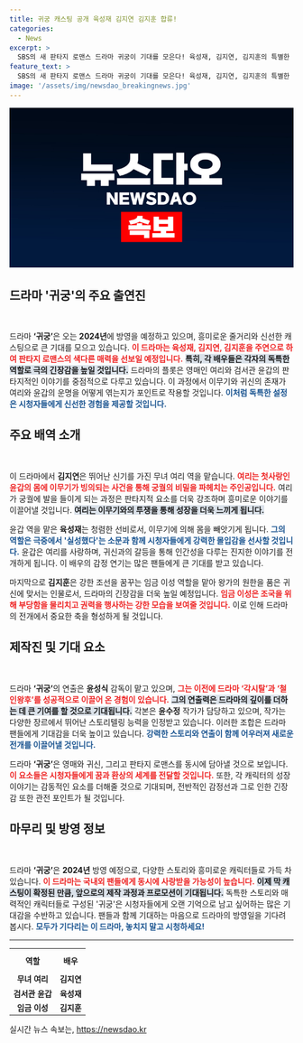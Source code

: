 ```yaml
---
title: 귀궁 캐스팅 공개 육성재 김지연 김지훈 합류!
categories:
  - News
excerpt: >
  SBS의 새 판타지 로맨스 드라마 귀궁이 기대를 모은다! 육성재, 김지연, 김지훈의 특별한 캐스팅과 신비로운 스토리로 궁궐의 비밀을 풀어낼 이들의 이야기에 빠져보세요!
feature_text: >
  SBS의 새 판타지 로맨스 드라마 귀궁이 기대를 모은다! 육성재, 김지연, 김지훈의 특별한 캐스팅과 신비로운 스토리로 궁궐의 비밀을 풀어낼 이들의 이야기에 빠져보세요!
image: '/assets/img/newsdao_breakingnews.jpg'
---
```


<p><img src="/assets/img/newsdao_breakingnews.jpg" alt="ontimetimes 속보" /></p>

<h2 data-ke-size="size26">드라마 '귀궁'의 주요 출연진</h2>

<p data-ke-size="size16">&nbsp;</p>

<p>드라마 <b>‘귀궁’</b>은 오는 <b>2024년</b>에 방영을 예정하고 있으며, 흥미로운 줄거리와 신선한 캐스팅으로 큰 기대를 모으고 있습니다. <b><span style="color: #ee2323;">이 드라마는 육성재, 김지연, 김지훈을 주연으로 하여 판타지 로맨스의 색다른 매력을 선보일 예정입니다.</span></b> <b><span style="background-color: #21538527;">특히, 각 배우들은 각자의 독특한 역할로 극의 긴장감을 높일 것입니다.</span></b> 드라마의 플롯은 영매인 여리와 검서관 윤갑의 판타지적인 이야기를 중점적으로 다루고 있습니다. 이 과정에서 이무기와 귀신의 존재가 여리와 윤갑의 운명을 어떻게 엮는지가 포인트로 작용할 것입니다. <b><span style="color: #1a5490;">이처럼 독특한 설정은 시청자들에게 신선한 경험을 제공할 것입니다.</span></b></p>

<h2 data-ke-size="size26">주요 배역 소개</h2>

<p data-ke-size="size16">&nbsp;</p>

<p>이 드라마에서 <b>김지연</b>은 뛰어난 신기를 가진 무녀 여리 역을 맡습니다. <b><span style="color: #ee2323;">여리는 첫사랑인 윤갑의 몸에 이무기가 빙의되는 사건을 통해 궁궐의 비밀을 파헤치는 주인공입니다.</span></b> 여리가 궁궐에 발을 들이게 되는 과정은 판타지적 요소를 더욱 강조하며 흥미로운 이야기를 이끌어낼 것입니다. <b><span style="background-color: #21538527;">여리는 이무기와의 투쟁을 통해 성장을 더욱 느끼게 됩니다.</span></b></p>

<p>윤갑 역을 맡은 <b>육성재</b>는 청렴한 선비로서, 이무기에 의해 몸을 빼앗기게 됩니다. <b><span style="color: #1a5490;">그의 역할은 극중에서 '실성했다'는 소문과 함께 시청자들에게 강력한 몰입감을 선사할 것입니다.</span></b> 윤갑은 여리를 사랑하며, 귀신과의 갈등을 통해 인간성을 다루는 진지한 이야기를 전개하게 됩니다. 이 배우의 감정 연기는 많은 팬들에게 큰 기대를 받고 있습니다.</p>

<p>마지막으로 <b>김지훈</b>은 강한 조선을 꿈꾸는 임금 이성 역할을 맡아 왕가의 원한을 품은 귀신에 맞서는 인물로서, 드라마의 긴장감을 더욱 높일 예정입니다. <b><span style="color: #ee2323;">임금 이성은 조국을 위해 부당함을 물리치고 권력을 행사하는 강한 모습을 보여줄 것입니다.</span></b> 이로 인해 드라마의 전개에서 중요한 축을 형성하게 될 것입니다.</p>

<h2 data-ke-size="size26">제작진 및 기대 요소</h2>

<p data-ke-size="size16">&nbsp;</p>

<p>드라마 <b>‘귀궁’</b>의 연출은 <b>윤성식</b> 감독이 맡고 있으며, <b><span style="color: #ee2323;">그는 이전에 드라마 ‘각시탈’과 ‘철인왕후’를 성공적으로 이끌어 온 경험이 있습니다.</span></b> <b><span style="background-color: #21538527;">그의 연출력은 드라마의 깊이를 더하는 데 큰 기여를 할 것으로 기대됩니다.</span></b> 각본은 <b>윤수정</b> 작가가 담당하고 있으며, 작가는 다양한 장르에서 뛰어난 스토리텔링 능력을 인정받고 있습니다. 이러한 조합은 드라마 팬들에게 기대감을 더욱 높이고 있습니다. <b><span style="color: #1a5490;">강력한 스토리와 연출이 함께 어우러져 새로운 전개를 이끌어낼 것입니다.</span></b></p>

<p>드라마 <b>‘귀궁’</b>은 영매와 귀신, 그리고 판타지 로맨스를 동시에 담아낼 것으로 보입니다. <b><span style="color: #ee2323;">이 요소들은 시청자들에게 꿈과 환상의 세계를 전달할 것입니다.</span></b> 또한, 각 캐릭터의 성장 이야기는 감동적인 요소를 더해줄 것으로 기대되며, 전반적인 감정선과 그로 인한 긴장감 또한 관전 포인트가 될 것입니다.</p>

<p data-ke-size="size16"></p>

<h2 data-ke-size="size26">마무리 및 방영 정보</h2>

<p data-ke-size="size16">&nbsp;</p>

<p>드라마 <b>‘귀궁’</b>은 <b>2024년</b> 방영 예정으로, 다양한 스토리와 흥미로운 캐릭터들로 가득 차 있습니다. <b><span style="color: #ee2323;">이 드라마는 국내외 팬들에게 동시에 사랑받을 가능성이 높습니다.</span></b> <b><span style="background-color: #21538527;">이제 막 캐스팅이 확정된 만큼, 앞으로의 제작 과정과 프로모션이 기대됩니다.</span></b> 독특한 스토리와 매력적인 캐릭터들로 구성된 '귀궁'은 시청자들에게 오랜 기억으로 남고 싶어하는 많은 기대감을 수반하고 있습니다. 팬들과 함께 기대하는 마음으로 드라마의 방영일을 기다려 봅시다. <b><span style="color: #1a5490;">모두가 기다리는 이 드라마, 놓치지 말고 시청하세요!</span></b></p>

<p data-ke-size="size16"></p>

<hr />

<table style="width: 100%;">
    <tr>
        <th style="text-align: center; height: 35px;"><b>역할</b></th>
        <th style="text-align: center; height: 35px;"><b>배우</b></th>
    </tr>
    <tr>
        <td style="text-align: center; height: 17px;"><b>무녀 여리</b></td>
        <td style="text-align: center; height: 17px;"><b>김지연</b></td>
    </tr>
    <tr>
        <td style="text-align: center; height: 17px;"><b>검서관 윤갑</b></td>
        <td style="text-align: center; height: 17px;"><b>육성재</b></td>
    </tr>
    <tr>
        <td style="text-align: center; height: 17px;"><b>임금 이성</b></td>
        <td style="text-align: center; height: 17px;"><b>김지훈</b></td>
    </tr>
</table>

<p data-ke-size="size16"></p>
실시간 뉴스 속보는, <a href="https://newsdao.kr" rel="dofollow">https://newsdao.kr</a>


